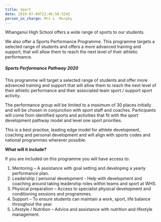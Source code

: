 ```yaml
---
title: Sport
date: 2019-07-09T22:46:50.524Z
person_in_charge: Mrs L. Murphy
---
```

Whanganui High School offers a wide range of sports to our students.



We also offer a Sports Performance Programme. This programme targets a selected range of students and offers a more advanced training and support, that will allow them to reach the next level of their athletic performance.







##### Sports Performance Pathway 2020 



This programme will target a selected range of students and offer more advanced training and support that will allow them to reach the next level of their athletic performance and their associated team sport / support sport activity. 



The performance group will be limited to a maximum of 30 places initially and will be chosen in conjunction with sport staff and coaches. Participants will come from identified sports and activities that fit with the sport development pathway model and level one sport priorities. 



This is a best practise, leading edge model for athlete development, coaching and personal development and will align with sports codes and national programmes wherever possible. 



**What will it include?**



If you are included on this programme you will have access to:



1. Mentoring – A assistance with goal setting and developing a yearly performance plan.
2. Leadership / personal development -  Help with development and coaching around taking leadership roles within teams and sport at WHS.
3. Physical preparation – Access to specialist physical development and conditioning sessions and programmes. 
4. Support – To ensure students can maintain a work, sport, life balance throughout the year.
5. Lifestyle / Nutrition – Advice and assistance with nutrition and lifestyle management.
